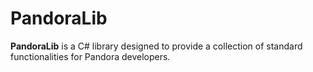 ﻿# PandoraLib

**PandoraLib** is a C# library designed to provide a collection of standard functionalities for Pandora developers.